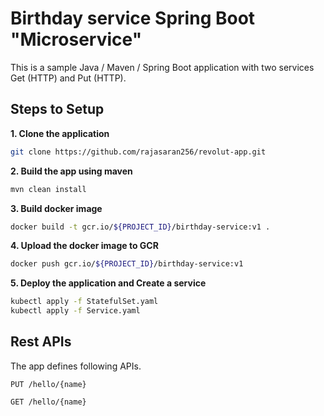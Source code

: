 # Birthday service Spring Boot "Microservice"
This is a sample Java / Maven / Spring Boot application with two services Get (HTTP) and Put (HTTP).

## Steps to Setup

**1. Clone the application**

```bash
git clone https://github.com/rajasaran256/revolut-app.git
```

**2. Build the app using maven**

```bash
mvn clean install

```

**3. Build docker image**

```bash
docker build -t gcr.io/${PROJECT_ID}/birthday-service:v1 .

```

**4. Upload the docker image to GCR**

```bash
docker push gcr.io/${PROJECT_ID}/birthday-service:v1

```

**5. Deploy the application and Create a service**

```bash
kubectl apply -f StatefulSet.yaml
kubectl apply -f Service.yaml

```

##  Rest APIs

The app defines following APIs.

    PUT /hello/{name}

    GET /hello/{name}
